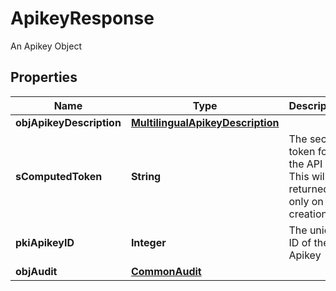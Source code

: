 

# ApikeyResponse

An Apikey Object
## Properties

Name | Type | Description | Notes
------------ | ------------- | ------------- | -------------
**objApikeyDescription** | [**MultilingualApikeyDescription**](MultilingualApikeyDescription.md) |  | 
**sComputedToken** | **String** | The secret token for the API key.  This will be returned only on creation. |  [optional]
**pkiApikeyID** | **Integer** | The unique ID of the Apikey | 
**objAudit** | [**CommonAudit**](CommonAudit.md) |  | 



